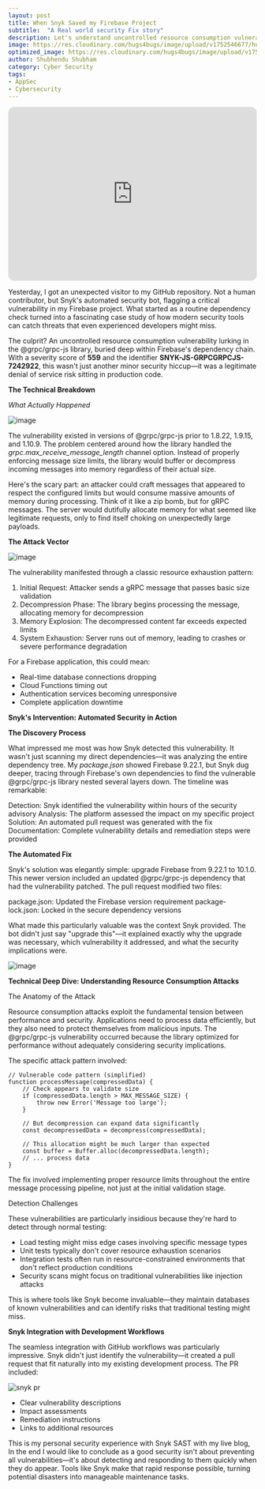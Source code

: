```yaml
---
layout: post
title: When Snyk Saved my Firebase Project 
subtitle:  "A Real world security Fix story"
description: Let's understand uncontrolled resource consumption vulnerability
image: https://res.cloudinary.com/hugs4bugs/image/upload/v1752546677/hugs4bugs/snyk/thumnbail_dsnrli.png
optimized_image: https://res.cloudinary.com/hugs4bugs/image/upload/v1752546677/hugs4bugs/snyk/thumnbail_dsnrli.png
author: Shubhendu Shubham
category: Cyber Security
tags:
- AppSec
- Cybersecurity
---
```


<iframe style="border-radius:12px" src="https://open.spotify.com/embed/episode/5MSloKT0dP8PR4O7CW7qTW?utm_source=generator" width="100%" height="352" frameBorder="0" allowfullscreen="" allow="autoplay; clipboard-write; encrypted-media; fullscreen; picture-in-picture" loading="lazy"></iframe>

Yesterday, I got an unexpected visitor to my GitHub repository. Not a human contributor, but Snyk's automated security bot, flagging a critical vulnerability in my Firebase project. What started as a routine dependency check turned into a fascinating case study of how modern security tools can catch threats that even experienced developers might miss.

The culprit? An uncontrolled resource consumption vulnerability lurking in the @grpc/grpc-js library, buried deep within Firebase's dependency chain. With a severity score of **559** and the identifier **SNYK-JS-GRPCGRPCJS-7242922**, this wasn't just another minor security hiccup—it was a legitimate denial of service risk sitting in production code.

**The Technical Breakdown**

*What Actually Happened*

![image](https://res.cloudinary.com/hugs4bugs/image/upload/v1752546282/hugs4bugs/snyk/Screenshot_15-7-2025_75158_github.com_tbysmn.jpg)

The vulnerability existed in versions of @grpc/grpc-js prior to 1.8.22, 1.9.15, and 1.10.9. The problem centered around how the library handled the *grpc.max_receive_message_length* channel option. Instead of properly enforcing message size limits, the library would buffer or decompress incoming messages into memory regardless of their actual size.

Here's the scary part: an attacker could craft messages that appeared to respect the configured limits but would consume massive amounts of memory during processing. Think of it like a zip bomb, but for gRPC messages. The server would dutifully allocate memory for what seemed like legitimate requests, only to find itself choking on unexpectedly large payloads.

**The Attack Vector**

![image](https://res.cloudinary.com/hugs4bugs/image/upload/v1752547034/hugs4bugs/snyk/attackvecctor_lcyzkc.jpg)

The vulnerability manifested through a classic resource exhaustion pattern:

1. Initial Request: Attacker sends a gRPC message that passes basic size validation
2. Decompression Phase: The library begins processing the message, allocating memory for decompression
3. Memory Explosion: The decompressed content far exceeds expected limits
4. System Exhaustion: Server runs out of memory, leading to crashes or severe performance degradation

For a Firebase application, this could mean:

- Real-time database connections dropping
- Cloud Functions timing out
- Authentication services becoming unresponsive
- Complete application downtime

**Snyk's Intervention: Automated Security in Action**

**The Discovery Process**

What impressed me most was how Snyk detected this vulnerability. It wasn't just scanning my direct dependencies—it was analyzing the entire dependency tree. My *package.json* showed Firebase 9.22.1, but Snyk dug deeper, tracing through Firebase's own dependencies to find the vulnerable @grpc/grpc-js library nested several layers down.
The timeline was remarkable:

Detection: Snyk identified the vulnerability within hours of the security advisory
Analysis: The platform assessed the impact on my specific project
Solution: An automated pull request was generated with the fix
Documentation: Complete vulnerability details and remediation steps were provided

**The Automated Fix**

Snyk's solution was elegantly simple: upgrade Firebase from 9.22.1 to 10.1.0. This newer version included an updated @grpc/grpc-js dependency that had the vulnerability patched. The pull request modified two files:

package.json: Updated the Firebase version requirement
package-lock.json: Locked in the secure dependency versions

What made this particularly valuable was the context Snyk provided. The bot didn't just say "upgrade this"—it explained exactly why the upgrade was necessary, which vulnerability it addressed, and what the security implications were.

![image](https://res.cloudinary.com/hugs4bugs/image/upload/v1752547744/hugs4bugs/snyk/fix_fyf77g.jpg)

**Technical Deep Dive: Understanding Resource Consumption Attacks**

The Anatomy of the Attack

Resource consumption attacks exploit the fundamental tension between performance and security. Applications need to process data efficiently, but they also need to protect themselves from malicious inputs. The @grpc/grpc-js vulnerability occurred because the library optimized for performance without adequately considering security implications.

The specific attack pattern involved:

```
// Vulnerable code pattern (simplified)
function processMessage(compressedData) {
    // Check appears to validate size
    if (compressedData.length > MAX_MESSAGE_SIZE) {
        throw new Error('Message too large');
    }
    
    // But decompression can expand data significantly
    const decompressedData = decompress(compressedData);
    
    // This allocation might be much larger than expected
    const buffer = Buffer.alloc(decompressedData.length);
    // ... process data
}
```
The fix involved implementing proper resource limits throughout the entire message processing pipeline, not just at the initial validation stage.

Detection Challenges

These vulnerabilities are particularly insidious because they're hard to detect through normal testing:

- Load testing might miss edge cases involving specific message types
- Unit tests typically don't cover resource exhaustion scenarios
- Integration tests often run in resource-constrained environments that don't reflect production conditions
- Security scans might focus on traditional vulnerabilities like injection attacks

This is where tools like Snyk become invaluable—they maintain databases of known vulnerabilities and can identify risks that traditional testing might miss.

**Snyk Integration with Development Workflows**

The seamless integration with GitHub workflows was particularly impressive. Snyk didn't just identify the vulnerability—it created a pull request that fit naturally into my existing development process. The PR included:

![snyk pr](https://res.cloudinary.com/hugs4bugs/image/upload/v1752548107/hugs4bugs/snyk/PR_udxuwy.jpg)

- Clear vulnerability descriptions
- Impact assessments
- Remediation instructions
- Links to additional resources

This is my personal security experience with Snyk SAST with my live blog, In the end I would like to conclude as a  good security isn't about preventing all vulnerabilities—it's about detecting and responding to them quickly when they do appear. Tools like Snyk make that rapid response possible, turning potential disasters into manageable maintenance tasks.